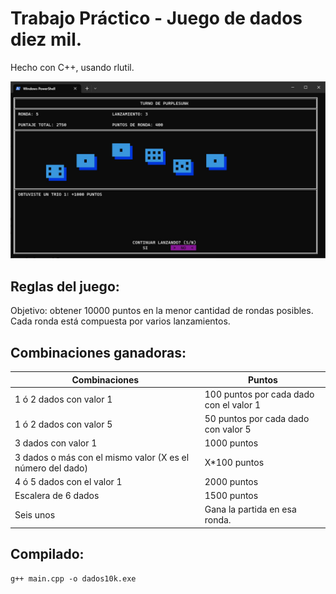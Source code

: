 # Trabajo Práctico - Juego de dados diez mil.

Hecho con C++, usando rlutil.

![Gameplay](gameplay-image.jpeg)

## Reglas del juego: 
Objetivo: obtener 10000 puntos en la menor cantidad de rondas posibles. Cada ronda está compuesta por varios lanzamientos.

## Combinaciones ganadoras:
| Combinaciones | Puntos |
|-------------------------|-----------------------------------------|
| 1 ó 2 dados con valor 1 | 100 puntos por cada dado con el valor 1 |
| 1 ó 2 dados con valor 5 | 50 puntos por cada dado con valor 5 |
| 3 dados con valor 1 | 1000 puntos |
| 3 dados o más con el mismo valor (X es el número del dado) | X*100 puntos |
| 4 ó 5 dados con el valor 1 | 2000 puntos |
| Escalera de 6 dados | 1500 puntos |
| Seis unos | Gana la partida en esa ronda. |



## Compilado:
```
g++ main.cpp -o dados10k.exe
```
